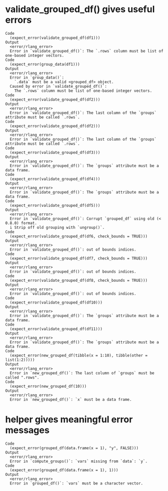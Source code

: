 # validate_grouped_df() gives useful errors

    Code
      (expect_error(validate_grouped_df(df1)))
    Output
      <error/rlang_error>
      Error in `validate_grouped_df()`: The `.rows` column must be list of one-based integer vectors.
    Code
      (expect_error(group_data(df1)))
    Output
      <error/rlang_error>
      Error in `group_data()`: 
        `.data` must be a valid <grouped_df> object.
      Caused by error in `validate_grouped_df()`: 
        The `.rows` column must be list of one-based integer vectors.
    Code
      (expect_error(validate_grouped_df(df2)))
    Output
      <error/rlang_error>
      Error in `validate_grouped_df()`: The last column of the `groups` attribute must be called `.rows`.
    Code
      (expect_error(validate_grouped_df(df2)))
    Output
      <error/rlang_error>
      Error in `validate_grouped_df()`: The last column of the `groups` attribute must be called `.rows`.
    Code
      (expect_error(validate_grouped_df(df3)))
    Output
      <error/rlang_error>
      Error in `validate_grouped_df()`: The `groups` attribute must be a data frame.
    Code
      (expect_error(validate_grouped_df(df4)))
    Output
      <error/rlang_error>
      Error in `validate_grouped_df()`: The `groups` attribute must be a data frame.
    Code
      (expect_error(validate_grouped_df(df5)))
    Output
      <error/rlang_error>
      Error in `validate_grouped_df()`: Corrupt `grouped_df` using old (< 0.8.0) format.
      i Strip off old grouping with `ungroup()`.
    Code
      (expect_error(validate_grouped_df(df6, check_bounds = TRUE)))
    Output
      <error/rlang_error>
      Error in `validate_grouped_df()`: out of bounds indices.
    Code
      (expect_error(validate_grouped_df(df7, check_bounds = TRUE)))
    Output
      <error/rlang_error>
      Error in `validate_grouped_df()`: out of bounds indices.
    Code
      (expect_error(validate_grouped_df(df8, check_bounds = TRUE)))
    Output
      <error/rlang_error>
      Error in `validate_grouped_df()`: out of bounds indices.
    Code
      (expect_error(validate_grouped_df(df10)))
    Output
      <error/rlang_error>
      Error in `validate_grouped_df()`: The `groups` attribute must be a data frame.
    Code
      (expect_error(validate_grouped_df(df11)))
    Output
      <error/rlang_error>
      Error in `validate_grouped_df()`: The `groups` attribute must be a data frame.
    Code
      (expect_error(new_grouped_df(tibble(x = 1:10), tibble(other = list(1:2)))))
    Output
      <error/rlang_error>
      Error in `new_grouped_df()`: The last column of `groups` must be called ".rows".
    Code
      (expect_error(new_grouped_df(10)))
    Output
      <error/rlang_error>
      Error in `new_grouped_df()`: `x` must be a data frame.

# helper gives meaningful error messages

    Code
      (expect_error(grouped_df(data.frame(x = 1), "y", FALSE)))
    Output
      <error/rlang_error>
      Error in `compute_groups()`: `vars` missing from `data`: `y`.
    Code
      (expect_error(grouped_df(data.frame(x = 1), 1)))
    Output
      <error/rlang_error>
      Error in `grouped_df()`: `vars` must be a character vector.

